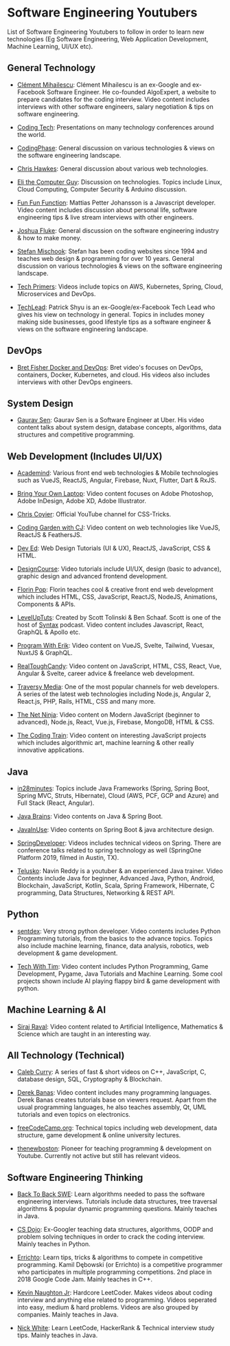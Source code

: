 # Software Engineering Youtubers
List of Software Engineering Youtubers to follow in order to learn new technologies (Eg Software Engineering, Web Application Development, Machine Learning, UI/UX etc).


## General Technology
- [Clément Mihailescu](https://www.youtube.com/channel/UCaO6VoaYJv4kS-TQO_M-N_g): Clément Mihailescu is an ex-Google and ex-Facebook Software Engineer. He co-founded AlgoExpert, a website to prepare candidates for the coding interview. Video content includes interviews with other software engineers, salary negotiation & tips on software engineering.

- [Coding Tech](https://www.youtube.com/channel/UCtxCXg-UvSnTKPOzLH4wJaQ/featured): Presentations on many technology conferences around the world.

- [CodingPhase](https://www.youtube.com/channel/UC46wWUso9H5KPQcoL9iE3Ug/featured): General discussion on various technologies & views on the software engineering landscape.

- [Chris Hawkes](https://www.youtube.com/user/noobtoprofessional/featured): General discussion about various web technologies.

- [Eli the Computer Guy](https://www.youtube.com/user/elithecomputerguy/featured): Discussion on technologies. Topics include Linux, Cloud Computing, Computer Security & Arduino discussion.

- [Fun Fun Function](https://www.youtube.com/channel/UCO1cgjhGzsSYb1rsB4bFe4Q/featured): Mattias Petter Johansson is a Javascript developer. Video content includes discussion about personal life, software engineering tips & live stream interviews with other engineers.

- [Joshua Fluke](https://www.youtube.com/user/Tychos1/featured): General discussion on the software engineering industry & how to make money.

- [Stefan Mischook](https://www.youtube.com/user/killerphp/featured): Stefan has been coding websites since 1994 and teaches web design & programming for over 10 years. General discussion on various technologies & views on the software engineering landscape.

- [Tech Primers](https://www.youtube.com/channel/UCB12jjYsYv-eipCvBDcMbXw/featured): Videos include topics on AWS, Kubernetes, Spring, Cloud, Microservices and DevOps.

- [TechLead](https://www.youtube.com/channel/UC4xKdmAXFh4ACyhpiQ_3qBw/featured): Patrick Shyu is an ex-Google/ex-Facebook Tech Lead who gives his view on technology in general. Topics in includes money making side businesses, good lifestyle tips as a software engineer & views on the software engineering landscape.

## DevOps
- [Bret Fisher Docker and DevOps](https://www.youtube.com/channel/UC0NErq0RhP51iXx64ZmyVfg/featured): Bret video's focuses on DevOps, containers, Docker, Kubernetes, and cloud. His videos also includes interviews with other DevOps engineers.

## System Design
- [Gaurav Sen](https://www.youtube.com/channel/UCRPMAqdtSgd0Ipeef7iFsKw/featured): Gaurav Sen is a Software Engineer at Uber. His video content talks about system design, database concepts, algorithms, data structures and competitive programming.

## Web Development (Includes UI/UX)
- [Academind](https://www.youtube.com/channel/UCSJbGtTlrDami-tDGPUV9-w/featured): Various front end web technologies & Mobile technologies such as VueJS, ReactJS, Angular, Firebase, Nuxt, Flutter, Dart & RxJS.

- [Bring Your Own Laptop](https://www.youtube.com/user/BringYourOwnLaptop/featured): Video content focuses on Adobe Photoshop, Adobe InDesign, Adobe XD, Adobe Illustrator.

- [Chris Coyier](https://www.youtube.com/user/realcsstricks/featured): Official YouTube channel for CSS-Tricks.

- [Coding Garden with CJ](https://www.youtube.com/channel/UCLNgu_OupwoeESgtab33CCw): Video content on web technologies like VueJS, ReactJS & FeathersJS.

- [Dev Ed](https://www.youtube.com/channel/UClb90NQQcskPUGDIXsQEz5Q/featured): Web Design Tutorials (UI & UX), ReactJS, JavaScript, CSS & HTML.

- [DesignCourse](https://www.youtube.com/channel/UCVyRiMvfUNMA1UPlDPzG5Ow): Video tutorials include UI/UX, design (basic to advance), graphic design and advanced frontend development.

- [Florin Pop](https://www.youtube.com/channel/UCeU-1X402kT-JlLdAitxSMA): Florin teaches cool & creative front end web development which includes HTML, CSS, JavaScript, ReactJS, NodeJS, Animations, Components & APIs.

- [LevelUpTuts](https://www.youtube.com/user/LevelUpTuts/featured): Created by Scott Tolinski & Ben Schaaf. Scott is one of the host of [Syntax](https://syntax.fm/) podcast. Video content includes Javascript, React, GraphQL & Apollo etc.

- [Program With Erik](https://www.youtube.com/channel/UCshZ3rdoCLjDYuTR_RBubzw/featured): Video content on VueJS, Svelte, Tailwind, Vuesax, NuxtJS & GraphQL.

- [RealToughCandy](https://www.youtube.com/channel/UC54NcJvLCvM2CNaBjd5j6HA/featured): Video content on JavaScript, HTML, CSS, React, Vue, Angular & Svelte, career advice & freelance web development.

- [Traversy Media](https://www.youtube.com/channel/UC29ju8bIPH5as8OGnQzwJyA): One of the most popular channels for web developers. A series of the latest web technologies including Node.js, Angular 2, React.js, PHP, Rails, HTML, CSS and many more.

- [The Net Ninja](https://www.youtube.com/channel/UCW5YeuERMmlnqo4oq8vwUpg): Video content on Modern JavaScript (beginner to advanced), Node.js, React, Vue.js, Firebase, MongoDB, HTML & CSS.

- [The Coding Train](https://www.youtube.com/user/shiffman): Video content on interesting JavaScript projects which includes algorithmic art, machine learning & other really innovative applications. 

## Java
- [in28minutes](https://www.youtube.com/channel/UCLz7LG4YVi7_iyk4yOARcxA): Topics include Java Frameworks (Spring, Spring Boot, Spring MVC, Struts, Hibernate), Cloud (AWS, PCF, GCP and Azure) and Full Stack (React, Angular).

- [Java Brains](https://www.youtube.com/channel/UCYt1sfh5464XaDBH0oH_o7Q): Video contents on Java & Spring Boot.

- [JavaInUse](https://www.youtube.com/channel/UCbz69gWlMmsIn-jiIm6mGfg/featured): Video contents on Spring Boot & java architecture design. 

- [SpringDeveloper](https://www.youtube.com/user/SpringSourceDev/featured): Videos includes technical videos on Spring. There are conference talks related to spring technology as well (SpringOne Platform 2019, filmed in Austin, TX).

- [Telusko](https://www.youtube.com/channel/UC59K-uG2A5ogwIrHw4bmlEg): Navin Reddy is a youtuber & an experienced Java trainer. Video Contents include Java for beginner, Advanced Java, Python, Android, Blockchain, JavaScript, Kotlin, Scala, Spring Framework, Hibernate, C programming, Data Structures, Networking & REST API.

## Python
- [sentdex](https://www.youtube.com/user/sentdex): Very strong python developer. Video contents includes Python Programming tutorials, from the basics to the advance topics. Topics also include machine learning, finance, data analysis, robotics, web development & game development.

- [Tech With Tim](https://www.youtube.com/channel/UC4JX40jDee_tINbkjycV4Sg/featured): Video content includes Python Programming, Game Development, Pygame, Java Tutorials and Machine Learning. Some cool projects shown include AI playing flappy bird & game development with python.

## Machine Learning & AI
- [Siraj Raval](https://www.youtube.com/channel/UCWN3xxRkmTPmbKwht9FuE5A): Video content related to Artificial Intelligence, Mathematics & Science which are taught in an interesting way.

## All Technology (Technical)
- [Caleb Curry](https://www.youtube.com/user/CalebTheVideoMaker2/featured): A series of fast & short videos on C++, JavaScript, C, database design, SQL, Cryptography & Blockchain.

- [Derek Banas](https://www.youtube.com/user/derekbanas/featured): Video content includes many programming languages. Derek Banas creates tutorials base on viewers request. Apart from the usual programming languages, he also teaches assembly, Qt, UML tutorials and even topics on electronics.

- [freeCodeCamp.org](https://www.youtube.com/channel/UC8butISFwT-Wl7EV0hUK0BQ): Technical topics including web development, data structure, game development & online university lectures.

- [thenewboston](https://www.youtube.com/channel/UCJbPGzawDH1njbqV-D5HqKw): Pioneer for teaching programming & development on Youtube. Currently not active but still has relevant videos.

## Software Engineering Thinking
- [Back To Back SWE](https://www.youtube.com/channel/UCmJz2DV1a3yfgrR7GqRtUUA): Learn algorithms needed to pass the software engineering interviews. Tutorials include data structures, tree traversal algorithms & popular dynamic programming questions. Mainly teaches in Java.

- [CS Dojo](https://www.youtube.com/channel/UCxX9wt5FWQUAAz4UrysqK9A/featured): Ex-Googler teaching data structures, algorithms, OODP and problem solving techniques in order to crack the coding interview. Mainly teaches in Python.

- [Errichto](https://www.youtube.com/channel/UCBr_Fu6q9iHYQCh13jmpbrg/featured): Learn tips, tricks & algorithms to compete in competitive programming. Kamil Dębowski (or Errichto) is a competitive programmer who participates in multiple programming competitions. 2nd place in 2018 Google Code Jam. Mainly teaches in C++.

- [Kevin Naughton Jr](https://www.youtube.com/channel/UCKvwPt6BifPP54yzH99ff1g): Hardcore LeetCoder. Makes videos about coding interview and anything else related to programming. Videos seperated into easy, medium & hard problems. Videos are also grouped by companies. Mainly teaches in Java.

- [Nick White](https://www.youtube.com/channel/UC1fLEeYICmo3O9cUsqIi7HA): Learn LeetCode, HackerRank & Technical interview study tips. Mainly teaches in Java.